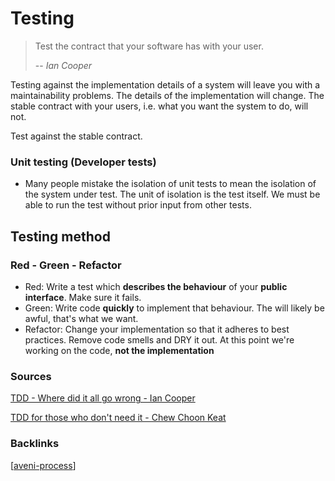 # Testing

> Test the contract that your software has with your user.
>
> -- <cite>Ian Cooper</cite>

Testing against the implementation details of a system will leave you with a maintainability problems. The details of the implementation will change. The stable contract with your users, i.e. what you want the system to do, will not.

Test against the stable contract.

### Unit testing (Developer tests)

- Many people mistake the isolation of unit tests to mean the isolation of the system under test. The unit of isolation is the test itself. We must be able to run the test without prior input from other tests.

## Testing method

### Red - Green - Refactor

- Red: Write a test which **describes the behaviour** of your **public interface**. Make sure it fails.
- Green: Write code **quickly** to implement that behaviour. The will likely be awful, that's what we want.
- Refactor: Change your implementation so that it adheres to best practices. Remove code smells and DRY it out. At this point we're working on the code, **not the implementation**

### Sources

[TDD - Where did it all go wrong - Ian Cooper](https://www.youtube.com/watch?v=EZ05e7EMOLM)

[TDD for those who don't need it - Chew Choon Keat](https://www.youtube.com/watch?v=a6oP24CSdUg)

### Backlinks

[[aveni-process]]

[//begin]: # "Autogenerated link references for markdown compatibility"
[aveni-process]: aveni-process "Aveni process"
[//end]: # "Autogenerated link references"
